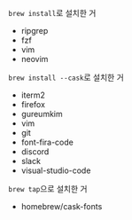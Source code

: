 `brew install`로 설치한 거 
- ripgrep
- fzf
- vim
- neovim

`brew install --cask`로 설치한 거

- iterm2
- firefox
- gureumkim
- vim
- git
- font-fira-code
- discord 
- slack
- visual-studio-code

`brew tap`으로 설치한 거
- homebrew/cask-fonts
